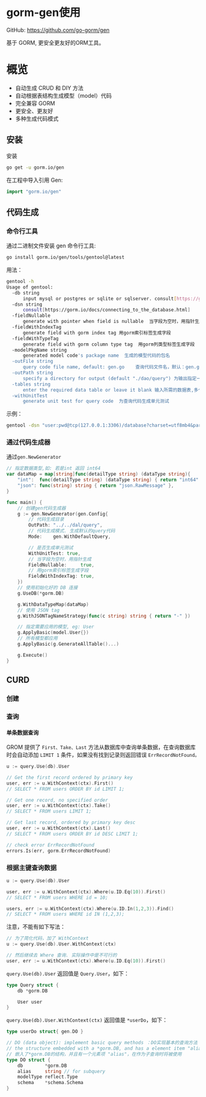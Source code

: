 # gorm-gen使用
GitHub: https://github.com/go-gorm/gen

基于 GORM, 更安全更友好的ORM工具。
# 概览
- 自动生成 CRUD 和 DIY 方法
- 自动根据表结构生成模型（model）代码
- 完全兼容 GORM
- 更安全、更友好
- 多种生成代码模式
## 安装
安装
```sh
go get -u gorm.io/gen
```

在工程中导入引用 Gen:
```go
import "gorm.io/gen"
```
## 代码生成
### 命令行工具
通过二进制文件安装 gen 命令行工具:
```sh
go install gorm.io/gen/tools/gentool@latest
```

用法：
```sh
gentool -h
Usage of gentool:
  -db string
      input mysql or postgres or sqlite or sqlserver. consult[https://gorm.io/docs/connecting_to_the_database.html] (default "mysql")
  -dsn string
      consult[https://gorm.io/docs/connecting_to_the_database.html]
  -fieldNullable
      generate with pointer when field is nullable  当字段为空时，用指针生成
  -fieldWithIndexTag
      generate field with gorm index tag 用gorm索引标签生成字段
  -fieldWithTypeTag
      generate field with gorm column type tag  用gorm列类型标签生成字段
  -modelPkgName string  
      generated model code's package name  生成的模型代码的包名
  -outFile string
      query code file name, default: gen.go    查询代码文件名，默认：gen.go
  -outPath string
      specify a directory for output (default "./dao/query") 为输出指定一个目录（默认：./dao/query）
  -tables string
      enter the required data table or leave it blank 输入所需的数据表,多个表用 ',' 分隔，留空则生成所有表
  -withUnitTest
      generate unit test for query code  为查询代码生成单元测试
```

示例：
```sh
gentool -dsn "user:pwd@tcp(127.0.0.1:3306)/database?charset=utf8mb4&parseTime=True&loc=Local" -tables "orders,doctor"
```

### 通过代码生成器
通过`gen.NewGenerator` 
```go
// 指定数据类型,如: 若是int 返回 int64
var dataMap = map[string]func(detailType string) (dataType string){
	"int":  func(detailType string) (dataType string) { return "int64" },
	"json": func(string) string { return "json.RawMessage" },
}

func main() {
    // 创建gen代码生成器
	g := gen.NewGenerator(gen.Config{
        // 代码生成目录
		OutPath: "../../dal/query",
        // 代码生成模式. 生成默认的query代码
		Mode:    gen.WithDefaultQuery,

        // 是否生成单元测试
		WithUnitTest: true,
        // 当字段为空时，用指针生成
		FieldNullable:     true,
        // 用gorm索引标签生成字段
		FieldWithIndexTag: true,
	})
    // 使用初始化好的 DB 连接
	g.UseDB(*gorm.DB)

	g.WithDataTypeMap(dataMap)
    // 使用 JSON tag 
	g.WithJSONTagNameStrategy(func(c string) string { return "-" })

    // 指定需要应用的模型, eg: User 
	g.ApplyBasic(model.User{})
    // 所有模型都应用
	g.ApplyBasic(g.GenerateAllTable()...)

	g.Execute()
}
```
## CURD

### 创建
### 查询
#### 单条数据查询
GROM 提供了 `First、Take、Last` 方法从数据库中查询单条数据，在查询数据库时会自动添加 `LIMIT 1` 条件，如果没有找到记录则返回错误 `ErrRecordNotFound。`

```go
u := query.Use(db).User

// Get the first record ordered by primary key
user, err := u.WithContext(ctx).First()
// SELECT * FROM users ORDER BY id LIMIT 1;

// Get one record, no specified order
user, err := u.WithContext(ctx).Take()
// SELECT * FROM users LIMIT 1;

// Get last record, ordered by primary key desc
user, err := u.WithContext(ctx).Last()
// SELECT * FROM users ORDER BY id DESC LIMIT 1;

// check error ErrRecordNotFound
errors.Is(err, gorm.ErrRecordNotFound)
```

### 根据主键查询数据
```go
u := query.Use(db).User

user, err := u.WithContext(ctx).Where(u.ID.Eq(10)).First()
// SELECT * FROM users WHERE id = 10;

users, err := u.WithContext(ctx).Where(u.ID.In(1,2,3)).Find()
// SELECT * FROM users WHERE id IN (1,2,3);
```

注意，不能有如下写法：
```go
// 为了简化代码，加了 WithContext
u := query.Use(db).User.WithContext(ctx)

// 然后继续去 Where 查询. 实际操作中是不可行的
user, err := u.WithContext(ctx).Where(u.ID.Eq(10)).First()

```

`query.Use(db).User` 返回值是 `Query.User`，如下：
```go
type Query struct {
	db *gorm.DB

	User user
}
```

`query.Use(db).User.WithContext(ctx)` 返回值是 `*userDo`，如下：
```go
type userDo struct{ gen.DO }

// DO (data object): implement basic query methods ：DO实现基本的查询方法
// the structure embedded with a *gorm.DB, and has a element item "alias" will be used when used as a sub query
// 嵌入了*gorm.DB的结构，并且有一个元素项 "alias"，在作为子查询时将被使用
type DO struct {
	db        *gorm.DB
	alias     string // for subquery
	modelType reflect.Type
	schema    *schema.Schema
}
```